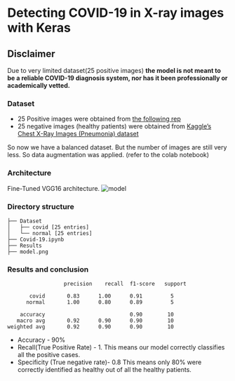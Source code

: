 # Detecting COVID-19 in X-ray images with Keras

## Disclaimer
Due to very limited dataset(25 positive images) **the model is not meant to be a reliable COVID-19 diagnosis system, nor has it been professionally or academically vetted.** 

### Dataset 
* 25 Positive images were obtained from [the following rep](https://github.com/ieee8023/covid-chestxray-dataset)
* 25 negative images (healthy patients) were obtained from [Kaggle’s Chest X-Ray Images (Pneumonia) dataset](https://www.kaggle.com/paultimothymooney/chest-xray-pneumonia) 

So now we have a balanced dataset. But the number of images are still very less. So data augmentation was applied. (refer to the colab notebook)

### Architecture
Fine-Tuned VGG16 architecture.
![model](https://user-images.githubusercontent.com/31489611/77352066-9a3bf800-6d64-11ea-84d5-8669d3f45a52.png)

### Directory structure
```
├── Dataset
│   ├── covid [25 entries]
│   └── normal [25 entries]
├── Covid-19.ipynb
├── Results
├── model.png
```

### Results and conclusion
```
                  precision    recall  f1-score   support

       covid       0.83      1.00      0.91         5
      normal       1.00      0.80      0.89         5

    accuracy                           0.90        10
   macro avg       0.92      0.90      0.90        10
weighted avg       0.92      0.90      0.90        10
```

* Accuracy - 90%
* Recall(True Positive Rate) - 1. 
This means our model correctly classifies all the positive cases.
* Specificity (True negative rate)- 0.8
This means only 80% were correctly identified as healthy out of all the healthy patients.
